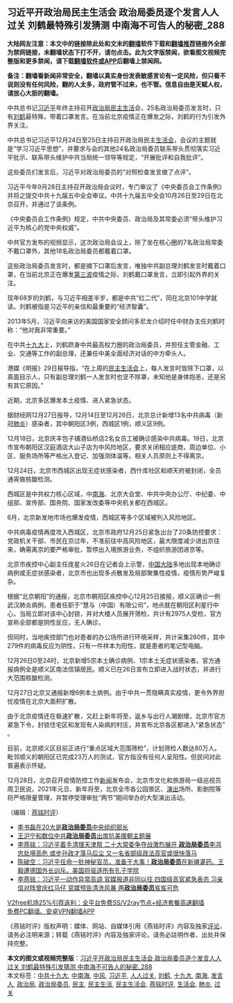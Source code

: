  <h2>习近平开政治局民主生活会 政治局委员逐个发言人人过关 刘鹤最特殊引发猜测 中南海不可告人的秘密_288</h2> <p class="notice"><b>大陆网友注意：本文中的链接除此处和文末的<a href="https://github.com/bannedbook/fanqiang" >翻墙</a>软件下载和<a href="https://github.com/killgcd/justmysocks/blob/master/README.md">翻墙推荐</a>链接外全部为禁网链接，未翻墙状态下打不开，请勿点击。此为文字版禁闻，欲看图文视频完整版和更多禁闻，请下载<a href="https://github.com/bannedbook/fanqiang">翻墙软件或APP</a>后翻墙上禁闻网。</p><p>备注：翻墙看新闻非常安全，翻墙以真实身份发表敏感言论有一定风险，但只看不说则没有任何风险，翻的人太多，政府管不过来，也不管。信息自由是天赋人权，请放心大胆的翻墙。</b></p>  <div class="entry"> <p></p> <p>中共总书记<a href="https://www.bannedbook.org/bnews/tag/%e4%b9%a0%e8%bf%91%e5%b9%b3/" class="st_tag internal_tag" rel="tag" title="标签 习近平 下的日志">习近平</a>年终主持召开<a href="https://www.bannedbook.org/bnews/tag/%e6%94%bf%e6%b2%bb%e5%b1%80/" class="st_tag internal_tag" rel="tag" title="标签 政治局 下的日志">政治局</a><a href="https://www.bannedbook.org/bnews/tag/%E6%B0%91%E4%B8%BB%E7%94%9F%E6%B4%BB/" class="st_tag internal_tag" rel="tag" title="标签 民主生活 下的日志">民主生活</a>会&#65292;25名政治局委员发言时&#65292;只有<a href="https://www.bannedbook.org/bnews/tag/%e5%88%98%e9%b9%a4/" class="st_tag internal_tag" rel="tag" title="标签 刘鹤 下的日志">刘鹤</a>最特殊&#65292;带着口罩发言&#12290;在当前北京疫情正在爆发之际&#65292;刘鹤的行为引发外界关注&#12290;</p> <p>   中共总书记习近平12月24日至25日主持召开政治局民主<a href="https://www.bannedbook.org/bnews/tag/%E7%94%9F%E6%B4%BB%E4%BC%9A/" class="st_tag internal_tag" rel="tag" title="标签 生活会 下的日志">生活会</a>&#65292;会议的主题就是&#8220;学习习近平思想&#8221;&#65292;并要求与会的其他24名政治局委员联系带头贯彻落实习近平批示&#12289;联系带头维护中共当局统一领导等规定&#65292;&#8220;开展批评和自我批评&#8221;&#12290;</p> <p>这些委员们发言后&#65292;习近平对政治局委员的&#8220;对照检查发言做了点评&#8221;&#12290;</p> <p>习近平今年9月28日主持召开政治局会议时&#65292;专门审议了&#12298;中央委员会工作条例&#12299;并将之提交中共十九届五中全会审议&#12290;中共十九届五中全会10月26日至29日在北京召开&#65292;并通过了该条例&#12290;</p> <p>&#12298;中央委员会工作条例&#12299;规定&#65292;中共中央委员&#12289;政治局及其常委必须&#8220;带头维护习近平为核心的党中央权威&#8221;&#12290;</p> <p>中共官方发布的视频显示&#65292;这次政治局会议上&#65292;除了坐在核心圈的7名政治局常委不戴口罩外&#65292;其他18名政治局委员都戴着口罩&#12290;</p>  <p>这些政治局委员发言时&#65292;都是摘下口罩后发言&#65292;唯独中共副总理刘鹤发言时戴着口罩&#65292;在当前北京正在爆发<span class='wp_keywordlink'><a href="https://www.bannedbook.org/forum2/topic1075.html" title="第三波——20世纪后期民主化浪潮" target="_blank">第三波</a></span>疫情之际&#65292;刘鹤戴口罩发言&#65292;立即引起外界的关注&#12290;</p> <p>   现年68岁的刘鹤&#65292;与习近平相差半岁&#65292;都是中共&#8220;红二代&#8221;&#65292;同在北京101中学就读&#12290;刘鹤被指是习近平的亲信和最重要的&#8220;经济智囊&#8221;&#12290;</p> <p>2013年5月&#65292;习近平向来访的美国国家安全顾问多尼龙介绍时任中财办主任刘鹤时称&#65306;&#8220;他对我非常重要&#12290;&#8221;</p> <p>在中共<a href="https://www.bannedbook.org/bnews/tag/%e5%8d%81%e4%b9%9d%e5%a4%a7/" class="st_tag internal_tag" rel="tag" title="标签 十九大 下的日志">十九大</a>上&#65292;刘鹤跻身中共最高权力圈的政治局委员&#65292;并担任主管金融&#12289;工业&#12289;交通等工作的副总理&#65292;还兼任中美全面经济对话的中方牵头人&#12290; </p> <p>港媒&#12298;明报&#12299;29日报导指&#65292;&#8220;在上周的<a href="https://www.bannedbook.org/bnews/tag/%E6%B0%91%E4%B8%BB%E7%94%9F%E6%B4%BB%E4%BC%9A/" class="st_tag internal_tag" rel="tag" title="标签 民主生活会 下的日志">民主生活会</a>上&#65292;每人发言时皆除下口罩&#65292;以真面目示人&#65292;只有副总理刘鹤一人发言时也坚不除罩&#65292;未知他是身体抱恙&#65292;还是另有其它原因&#12290;&#8221;</p> <p>近期&#65292;北京多区爆发本土疫情&#12289;进入紧急状态&#12290;</p> <p>据财经网12月27日报导&#65292;12月14日至12月26日&#65292;北京总计新增13名中共病毒&#65288;新冠<a href="https://www.bannedbook.org/bnews/tag/%e8%82%ba%e7%82%8e/" class="st_tag internal_tag" rel="tag" title="标签 肺炎 下的日志">肺炎</a>&#65289;感染者&#65292;其中朝阳区3例&#65292;西城区1例&#65292;顺义区9例&#12290;</p>  <p>   12月18日&#65292;北京庆丰包子铺酒仙桥店2名女员工被确诊感染中共病毒&#12290;19日&#65292;北京市宣布朝阳区汉庭酒店大山子店为中风险地区&#65292;要求关闭相应底商&#65292;周边单位&#12289;小区&#12289;服务场所等严格出入登记&#12289;加强测体温等&#12290;相关人员原则上不得离京&#12290;</p> <p>12月24日&#65292;北京市西城区出现无症状感染者&#65292;西什库社区和顺天府被封闭&#65292;全员通宵做核酸检测&#12290;</p> <p>西城区是中共权力核心区域&#65292;中<a href="https://www.bannedbook.org/bnews/tag/%e5%8d%97%e6%b5%b7/" class="st_tag internal_tag" rel="tag" title="标签 南海 下的日志">南海</a>&#12289;北京大会堂&#12289;中共中央办公厅&#12289;中纪委&#12289;中组部&#12289;宣传部&#12289;国务院&#12289;国家发改委等中央机关都在西城区&#12290;</p> <p>6月&#65292;北京新发地市场也爆发疫情&#65292;西城区等多个区域被列入风险地区&#12290;</p> <p>中共病毒疫情再度攻入西城区&#65292;北京市政府12月25日紧急出台了20条防控要求&#65306;党政机关干部&#12289;市民在京过年&#65292;不准前往中高风险地区&#65292;最大限度减少进出京往来&#65292;确需离京的要严格审批&#65292;暂停出入境旅游业务&#65292;不组织旅游团进京等&#12290;</p> <p>北京市疾控中心副主任庞星火26日在记者会上示警&#65292;<span class='wp_keywordlink_affiliate'><a href="https://www.bannedbook.org/" title="中国" target="_blank">中国</a></span><span class='wp_keywordlink_affiliate'><a href="https://www.bannedbook.org/" title="大陆" target="_blank">大陆</a></span>多地出现本地确诊病例或无症状感染者&#65292;北京市也出现多点散发及局部聚集性疫情&#65292;疫情形势严峻复杂&#12290;</p> <p>根据&#8220;北京朝阳&#8221;的通报&#65292;北京市朝阳区疾控中心12月25日接报&#65292;顺义区确诊一例武汉肺炎病例&#65292;患者任职于&#8220;慧与&#65288;中国&#65289;有限公司&#8221;&#65292;地点就在朝阳区利星行中心&#65292;当局立即对该中心封锁&#65292;并对大楼人员展开筛检&#65292;共计有2975人受检&#65292;官方宣称全部都是阴性反应&#65292;无人确诊&#12290;</p>  <p>但同时&#65292;当地疾控部门也对患者的办公场所进行环境采样&#65292;共计采集280件&#65292;其中279件的病毒反应为阴性&#65292;只有一件样本为阳性&#65292;就是患者的笔记型电脑&#12290;</p> <p>   12月26日0至24时&#65292;北京新增5宗本土确诊病例&#12289;1宗本土无症状感染者&#12290;官方通报病例全是顺义区南法信镇居民&#12290;顺义已在26日宣布立即进入战时状态&#65292;并进行大范围核酸检测&#12290;</p> <p>12月27日北京又通报新增6例本土病例&#12290;由于中共一贯隐瞒真实疫情&#65292;更令外界担忧疫情在北京大面积扩散&#12290;</p> <p>由于北京疫情还在极速扩散&#65292;又赶上新年将至&#65292;返乡与出行人潮剧增&#65292;北京市官方紧急下令&#65292;封锁住宅区和发现有人染病的村庄&#65292;并宣布北京各区都进入&#8220;紧急状态&#8221; &#12290;</p> <p>目前&#65292;北京顺义区目前正进行&#8220;重点区域大范围筛检&#8221;&#65292;计划筛检人数达80万人&#12290;毗邻顺义的朝阳区已完成23万人的测试&#65292;官方指没有任何人呈阳性&#12290;但民间对此普遍表示怀疑&#12290;</p> <p>12月28日&#65292;北京召开疫情防控工作<span class='wp_keywordlink_affiliate'><a href="https://www.bannedbook.org/" title="新闻">新闻</a></span>发布会&#65292;北京市文化和旅游局一级巡视员周卫民说&#65292;2021年元旦&#12289;新年将至&#65292;北京全市各公园景区&#12289;<span class='wp_keywordlink_affiliate'><a href="https://zh-cn.shenyunperformingarts.org/" title="演出" target="_blank">演出</a></span>场所&#12289;影剧院等将严格限量管理&#65292;并暂停受理审批&#8220;两节&#8221;期间举办的大型演出活动&#12290;</p> <p>&#65288;编辑&#65306;<a href="https://www.bannedbook.org/bnews/tag/%e7%87%95%e9%93%ad%e6%97%b6%e8%af%84/" class="st_tag internal_tag" rel="tag" title="标签 燕铭时评 下的日志">燕铭时评</a>&#65289;</p>  <ul class='op-related-articles' title='相关阅读'> <li><a href='https://www.bannedbook.org/bnews/cbnews/20201227/1455758.html' target='_blank'>李书磊在20大是<b>政治局委员</b>中央组织部长</a></li> <li><a href='https://www.bannedbook.org/bnews/baitai/20201019/1416631.html' target='_blank'>王沪宁和数位中共<b>政治局委员</b>出席抗美援朝主题展</a></li> <li><a href='https://www.bannedbook.org/bnews/comments/20200906/1391904.html' target='_blank'>李燕铭：习近平着手清理天津帮 二十大常委争夺战激烈展开 <b>政治局委员</b>李鸿忠处境高危 或步孙政才落马后尘 又一名省部级政法高官或很快落马</a></li> <li><a href='https://www.bannedbook.org/bnews/bannedvideo/20200903/1390098.html' target='_blank'>陈破空：习近平任命一批神秘官员，准备干大事！<b>政治局委员</b>在新疆灌药。王毅遭德国外长训斥。美国将驱逐所有孔子学院</a></li> <li><a href='https://www.bannedbook.org/bnews/comments/20200828/1387216.html' target='_blank'>李燕铭：习近平一动作异常高调 官媒报道非同以往 四国级高官紧急表态 习亲信对阵曾庆红马仔 官媒预告清洗风暴 两<b>政治局委员</b>岌岌可危</a></li> </ul> <p class="texttj"> <a href="https://www.bannedbook.org/forum23/topic22702.html" target="_blank">V2free机场25%引荐返利：全平台免费SS/V2ray节点+经济套餐高速翻墙</a><br/> <a href="https://github.com/bannedbook/fanqiang/wiki/%E7%A6%81%E9%97%BB%E7%BD%91%E5%AE%89%E5%8D%93%E7%BF%BB%E5%A2%99%E6%96%B0%E9%97%BBAPP" target="_blank">免费PC翻墙、安卓VPN翻墙APP</a></p><p>&#12298;燕铭时评&#12299;版权声明&#65306;媒体&#12289;网站&#12289;自媒体引用&#12298;燕铭时评&#12299;内容及独家<span class='wp_keywordlink_affiliate'><a href="https://www.bannedbook.org/bnews/comments/" title="新闻评论" target="_blank">评论</a></span>&#65292;请务必注明来源&#65307;转载&#12298;燕铭时评&#12299;内容及独家评论&#65292;请务必註明作者&#12289;出处并保持完整&#12290;   </p><a name='sharetosocial'></a>       <div><b>本文的图文或视频完整版</b>：<a href='https://www.bannedbook.org/bnews/comments/20201230/1457647.html'>习近平开政治局民主生活会 政治局委员逐个发言人人过关 刘鹤最特殊引发猜测 中南海不可告人的秘密_288</a></div>  </div><!--END ENTRY--> <div class="postfooter"> <div>本文标签：<a href="https://www.bannedbook.org/bnews/tag/%e4%b8%ad%e5%85%b1%e5%8d%81%e4%b9%9d%e5%a4%a7/" rel="tag">中共十九大</a>, <a href="https://www.bannedbook.org/bnews/tag/%e4%b8%ad%e5%8d%97%e6%b5%b7/" rel="tag">中南海</a>, <a href="https://www.bannedbook.org/bnews/tag/%E4%B8%AD%E9%A3%8E/" rel="tag">中风</a>, <a href="https://www.bannedbook.org/bnews/tag/%e4%b9%a0%e8%bf%91%e5%b9%b3/" rel="tag">习近平</a>, <a href="https://www.bannedbook.org/bnews/tag/%E4%BA%BA%E4%BA%BA%E8%BF%87%E5%85%B3/" rel="tag">人人过关</a>, <a href="https://www.bannedbook.org/bnews/tag/%e5%88%98%e9%b9%a4/" rel="tag">刘鹤</a>, <a href="https://www.bannedbook.org/bnews/tag/%e5%8d%81%e4%b9%9d%e5%a4%a7/" rel="tag">十九大</a>, <a href="https://www.bannedbook.org/bnews/tag/%e5%8d%97%e6%b5%b7/" rel="tag">南海</a>, <a href="https://www.bannedbook.org/bnews/tag/%E5%8F%91%E8%A8%80%E4%BA%BA/" rel="tag">发言人</a>, <a href="https://www.bannedbook.org/bnews/tag/%e6%94%bf%e6%b2%bb%e5%b1%80/" rel="tag">政治局</a>, <a href="https://www.bannedbook.org/bnews/tag/%e6%94%bf%e6%b2%bb%e5%b1%80%e5%a7%94%e5%91%98/" rel="tag">政治局委员</a>, <a href="https://www.bannedbook.org/bnews/tag/%e6%b0%91%e4%b8%bb/" rel="tag">民主</a>, <a href="https://www.bannedbook.org/bnews/tag/%E6%B0%91%E4%B8%BB%E7%94%9F%E6%B4%BB/" rel="tag">民主生活</a>, <a href="https://www.bannedbook.org/bnews/tag/%E6%B0%91%E4%B8%BB%E7%94%9F%E6%B4%BB%E4%BC%9A/" rel="tag">民主生活会</a>, <a href="https://www.bannedbook.org/bnews/tag/%e7%87%95%e9%93%ad%e6%97%b6%e8%af%84/" rel="tag">燕铭时评</a>, <a href="https://www.bannedbook.org/bnews/tag/%E7%94%9F%E6%B4%BB%E4%BC%9A/" rel="tag">生活会</a>, <a href="https://www.bannedbook.org/bnews/tag/%e8%82%ba%e7%82%8e/" rel="tag">肺炎</a>, <a href="https://www.bannedbook.org/bnews/tag/%E8%BF%87%E5%85%B3/" rel="tag">过关</a></div>  </div><!--END POSTFOOTER--> 